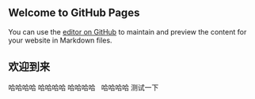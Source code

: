 ## Welcome to GitHub Pages

You can use the [editor on GitHub](https://github.com/WangXiangMT/WangXiangMT.github.io/edit/master/README.md) to maintain and preview the content for your website in Markdown files.

## 欢迎到来
哈哈哈哈
哈哈哈哈 
哈哈哈哈  
哈哈哈哈
测试一下

